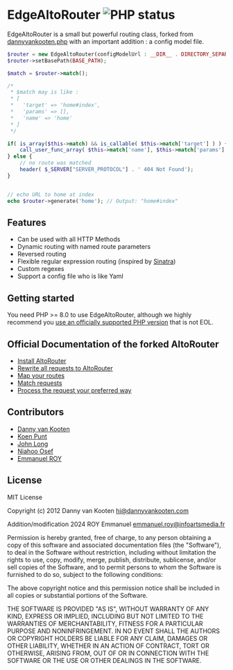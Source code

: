 # EdgeAltoRouter  ![PHP status](https://github.com/Acksop/EdgeAltoRouter/workflows/PHP/badge.svg)

EdgeAltoRouter is a small but powerful routing class, forked from [dannyvankooten.php](https://github.com/dannyvankooten/AltoRouter/) with an important addition : a config model file.

```php
$router = new EdgeAltoRouter(configModelUrl : __DIR__ . DIRECTORY_SEPARATOR . 'route.config');
$router->setBasePath(BASE_PATH);

$match = $router->match();

/*
 * $match may is like :
 * [
 *   'target' => 'home#index',
 *   'params' => [],
 *   'name' => 'home'
 * ]
 */

if( is_array($this->match) && is_callable( $this->match['target'] ) ) {
    call_user_func_array( $this->match['name'], $this->match['params'] ); 
} else {
    // no route was matched
    header( $_SERVER["SERVER_PROTOCOL"] . ' 404 Not Found');
}


// echo URL to home at index
echo $router->generate('home'); // Output: "home#index"
```

## Features

* Can be used with all HTTP Methods
* Dynamic routing with named route parameters
* Reversed routing
* Flexible regular expression routing (inspired by [Sinatra](http://www.sinatrarb.com/))
* Custom regexes
* Support a config file who is like Yaml

## Getting started

You need PHP >= 8.0 to use EdgeAltoRouter, although we highly recommend you [use an officially supported PHP version](https://secure.php.net/supported-versions.php) that is not EOL.

## Official Documentation of the forked AltoRouter

- [Install AltoRouter](https://dannyvankooten.github.io/AltoRouter//usage/install.html)
- [Rewrite all requests to AltoRouter](https://dannyvankooten.github.io/AltoRouter//usage/rewrite-requests.html)
- [Map your routes](https://dannyvankooten.github.io/AltoRouter//usage/mapping-routes.html)
- [Match requests](https://dannyvankooten.github.io/AltoRouter//usage/matching-requests.html)
- [Process the request your preferred way](https://dannyvankooten.github.io/AltoRouter//usage/processing-requests.html)

## Contributors
- [Danny van Kooten](https://github.com/dannyvankooten)
- [Koen Punt](https://github.com/koenpunt)
- [John Long](https://github.com/adduc)
- [Niahoo Osef](https://github.com/niahoo)
- [Emmanuel ROY](https://github.com/acksop)

## License

MIT License

Copyright (c) 2012 Danny van Kooten <hi@dannyvankooten.com>

Addition/modification 2024 ROY Emmanuel <emmanuel.roy@infoartsmedia.fr>

Permission is hereby granted, free of charge, to any person obtaining a copy of this software and associated documentation files (the "Software"), to deal in the Software without restriction, including without limitation the rights to use, copy, modify, merge, publish, distribute, sublicense, and/or sell copies of the Software, and to permit persons to whom the Software is furnished to do so, subject to the following conditions:

The above copyright notice and this permission notice shall be included in all copies or substantial portions of the Software.

THE SOFTWARE IS PROVIDED "AS IS", WITHOUT WARRANTY OF ANY KIND, EXPRESS OR IMPLIED, INCLUDING BUT NOT LIMITED TO THE WARRANTIES OF MERCHANTABILITY, FITNESS FOR A PARTICULAR PURPOSE AND NONINFRINGEMENT. IN NO EVENT SHALL THE AUTHORS OR COPYRIGHT HOLDERS BE LIABLE FOR ANY CLAIM, DAMAGES OR OTHER LIABILITY, WHETHER IN AN ACTION OF CONTRACT, TORT OR OTHERWISE, ARISING FROM, OUT OF OR IN CONNECTION WITH THE SOFTWARE OR THE USE OR OTHER DEALINGS IN THE SOFTWARE.
